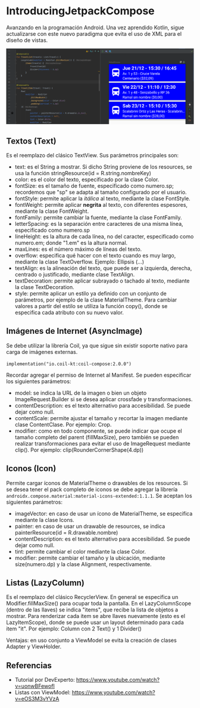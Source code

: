 # IntroducingJetpackCompose
Avanzando en la programación Android. Una vez aprendido Kotlin, sigue actualizarse con este nuevo paradigma que evita el uso de XML para el diseño de vistas.

![](jetpack-1.png)

## Textos (Text)
Es el reemplazo del clásico TextView. Sus parámetros principales son:

- text: es el String a mostrar. Si dicho String proviene de los resources, se usa la función stringResource(id = R.string.nombreKey)
- color: es el color del texto, especificado por la clase Color.
- fontSize: es el tamaño de fuente, especificado como numero.sp; recordemos que "sp" se adapta al tamaño configurado por el usuario.
- fontStyle: permite aplicar la *itálica* al texto, mediante la clase FontStyle.
- fontWeight: permite aplicar **negrita** al texto, con diferentes espesores, mediante la clase FontWeight.
- fontFamily: permite cambiar la fuente, mediante la clase FontFamily.
- letterSpacing: es la separación entre caracteres de una misma línea, especificado como numero.sp
- lineHeight: es la altura de cada línea, no del caracter, especificado como numero.em; donde "1.em" es la altura normal.
- maxLines: es el número máximo de líneas del texto.
- overflow: especifica qué hacer con el texto cuando es muy largo, mediante la clase TextOverflow. Ejemplo: Ellipsis (...)
- textAlign: es la alineación del texto, que puede ser a izquierda, derecha, centrado o justificado, mediante clase TextAlign.
- textDecoration: permite aplicar subrayado o tachado al texto, mediante la clase TextDecoration.
- style: permite aplicar un estilo ya definido con un conjunto de parámetros, por ejemplo de la clase MaterialTheme. Para cambiar valores a partir del estilo se utiliza la función copy(), donde se especifica cada atributo con su nuevo valor.

## Imágenes de Internet (AsyncImage)
Se debe utilizar la librería Coil, ya que sigue sin existir soporte nativo para carga de imágenes externas.

``` implementation("io.coil-kt:coil-compose:2.0.0") ```

Recordar agregar el permiso de Internet al Manifest. Se pueden especificar los siguientes parámetros:

- model: se indica la URL de la imagen o bien un objeto ImageRequest.Builder si se desea aplicar crossfade y transformaciones.
- contentDescription: es el texto alternativo para accesibilidad. Se puede dejar como null.
- contentScale: permite ajustar el tamaño y recortar la imagen mediante clase ContentClase. Por ejemplo: Crop.
- modifier: como en todo componente, se puede indicar que ocupe el tamaño completo del parent (fillMaxSize), pero también se pueden realizar transformaciones para evitar el uso de ImageRequest mediante clip(). Por ejemplo: clip(RounderCornerShape(4.dp))

## Iconos (Icon)
Permite cargar íconos de MaterialTheme o drawables de los resources. Si se desea tener el pack completo de iconos se debe agregar la librería ``` androidx.compose.material:material-icons-extended:1.1.1 ```. Se aceptan los siguientes parámetros:

- imageVector: en caso de usar un ícono de MaterialTheme, se especifica mediante la clase Icons.
- painter: en caso de usar un drawable de resources, se indica painterResource(id = R.drawable.nombre)
- contentDescription: es el texto alternativo para accesibilidad. Se puede dejar como null.
- tint: permite cambiar el color mediante la clase Color.
- modifier: permite cambiar el tamaño y la ubicación, mediante size(numero.dp) y la clase Alignment, respectivamente.

## Listas (LazyColumn)
Es el reemplazo del clásico RecyclerView. En general se especifica un Modifier.fillMaxSize() para ocupar toda la pantalla. En el LazyColumnScope (dentro de las llaves) se indica "items", que recibe la lista de objetos a mostrar. Para renderizar cada item se abre llaves nuevamente (esto es el LazyItemScope), donde se puede usar un layout determinado para cada item "it". Por ejemplo: Column con 2 Text() y 1 Divider()

Ventajas: en uso conjunto a ViewModel se evita la creación de clases Adapter y ViewHolder.

## Referencias
- Tutorial por DevExperto: https://www.youtube.com/watch?v=uonwBFewofI
- Listas con ViewModel: https://www.youtube.com/watch?v=eOS3M3vYVzA
